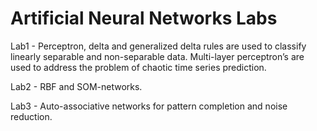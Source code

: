 # Artificial Neural Networks Labs

Lab1 - Perceptron, delta and generalized delta rules are used to classify linearly separable and non-separable data. Multi-layer perceptron’s are used to address the problem of chaotic time series prediction. 

Lab2 - RBF and SOM-networks.

Lab3 - Auto-associative networks for pattern completion and noise reduction.